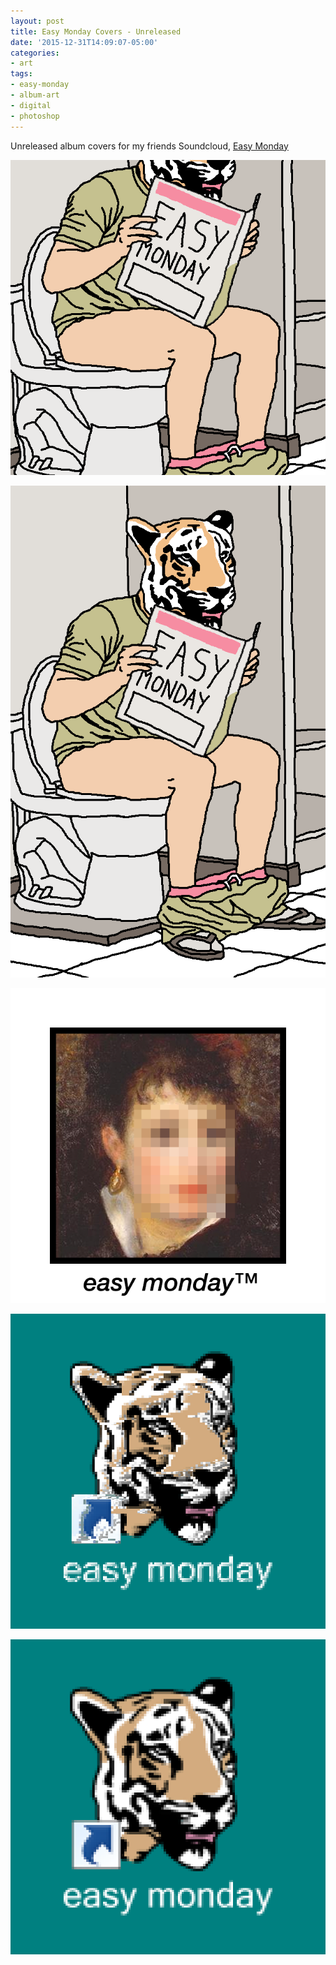 ```yaml
---
layout: post
title: Easy Monday Covers - Unreleased
date: '2015-12-31T14:09:07-05:00'
categories:
- art
tags:
- easy-monday
- album-art
- digital
- photoshop
---
```


Unreleased album covers for my friends Soundcloud, [Easy Monday](https://soundcloud.com/easy-monday)

 ![](/tumblr_files/tumblr_o08l77NKbU1r8gweso1_640.png)  


 ![](/tumblr_files/tumblr_o08l77NKbU1r8gweso2_1280.png)  

 ![](/images/crappybehrVVVeasymonday.png)  
 

 ![](/tumblr_files/tumblr_o1jogjXBW31r8gweso1_640.png)


 ![](/tumblr_files/tumblr_o1jogjXBW31r8gweso2_640.png)   
